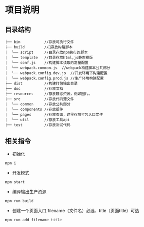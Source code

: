 # 项目说明

## 目录结构
```
├── bin           //存放可执行文件
├── build         //存放构建脚本
|  └── script     //目录存放npm执行的脚本
|  └── template   //目录存放html,js静态模版
|  └── conf.js    //构建脚本读取的常量配置
|  └── webpack.common.js  //webpack构建脚本公共部分
|  └── webpack.config.dev.js  //开发环境下构建配置
|  └── webpack.config.prod.js //生产环境构建配置
├── dist          //构建打包输出目录
├── doc           //存放文档
├── resources     //存放静态资源，例如图片。
├── src           //存放代码源文件 
|  └── common     //存放公共部分
|  └── components //存放组件
|  └── pages      //存放页面，这里存放打包入口文件
|  └── util       //存放工具api
├── test          //存放测试代码
``` 

## 相关指令

- 初始化
```
npm i
```

- 开发模式
```
npm start
```

- 编译输出生产资源
```
npm run build
```

- 创建一个页面入口,filename（文件名）必选、title（页面title）可选
```
npm run add filename title
```



